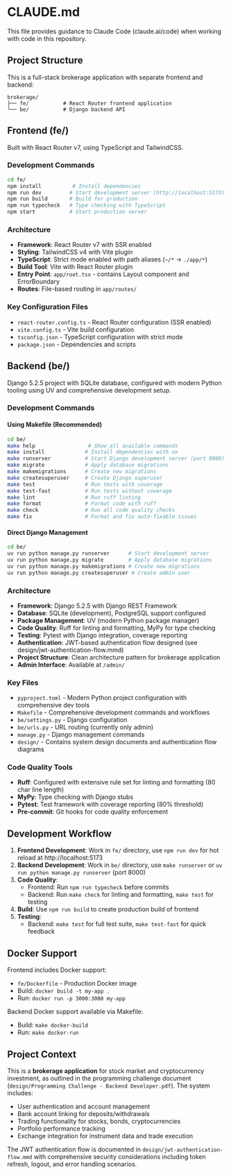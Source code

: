 # CLAUDE.md

This file provides guidance to Claude Code (claude.ai/code) when working with code in this repository.

## Project Structure

This is a full-stack brokerage application with separate frontend and backend:

```
brokerage/
├── fe/           # React Router frontend application
└── be/           # Django backend API
```

## Frontend (fe/)

Built with React Router v7, using TypeScript and TailwindCSS.

### Development Commands

```bash
cd fe/
npm install          # Install dependencies  
npm run dev         # Start development server (http://localhost:5173)
npm run build       # Build for production
npm run typecheck   # Type checking with TypeScript
npm start           # Start production server
```

### Architecture

- **Framework**: React Router v7 with SSR enabled
- **Styling**: TailwindCSS v4 with Vite plugin
- **TypeScript**: Strict mode enabled with path aliases (`~/*` → `./app/*`)
- **Build Tool**: Vite with React Router plugin
- **Entry Point**: `app/root.tsx` - contains Layout component and ErrorBoundary
- **Routes**: File-based routing in `app/routes/`

### Key Configuration Files

- `react-router.config.ts` - React Router configuration (SSR enabled)
- `vite.config.ts` - Vite build configuration
- `tsconfig.json` - TypeScript configuration with strict mode
- `package.json` - Dependencies and scripts

## Backend (be/)

Django 5.2.5 project with SQLite database, configured with modern Python tooling using UV and comprehensive development setup.

### Development Commands

#### Using Makefile (Recommended)
```bash
cd be/
make help                 # Show all available commands
make install             # Install dependencies with uv
make runserver           # Start Django development server (port 8000)
make migrate             # Apply database migrations
make makemigrations      # Create new migrations
make createsuperuser     # Create Django superuser
make test                # Run tests with coverage
make test-fast           # Run tests without coverage
make lint                # Run ruff linting
make format              # Format code with ruff
make check               # Run all code quality checks
make fix                 # Format and fix auto-fixable issues
```

#### Direct Django Management
```bash
cd be/
uv run python manage.py runserver      # Start development server
uv run python manage.py migrate        # Apply database migrations
uv run python manage.py makemigrations # Create new migrations
uv run python manage.py createsuperuser # Create admin user
```

### Architecture  

- **Framework**: Django 5.2.5 with Django REST Framework
- **Database**: SQLite (development), PostgreSQL support configured
- **Package Management**: UV (modern Python package manager)
- **Code Quality**: Ruff for linting and formatting, MyPy for type checking
- **Testing**: Pytest with Django integration, coverage reporting
- **Authentication**: JWT-based authentication flow designed (see design/jwt-authentication-flow.mmd)
- **Project Structure**: Clean architecture pattern for brokerage application
- **Admin Interface**: Available at `/admin/`

### Key Files

- `pyproject.toml` - Modern Python project configuration with comprehensive dev tools
- `Makefile` - Comprehensive development commands and workflows  
- `be/settings.py` - Django configuration
- `be/urls.py` - URL routing (currently only admin)
- `manage.py` - Django management commands
- `design/` - Contains system design documents and authentication flow diagrams

### Code Quality Tools

- **Ruff**: Configured with extensive rule set for linting and formatting (80 char line length)
- **MyPy**: Type checking with Django stubs
- **Pytest**: Test framework with coverage reporting (80% threshold)
- **Pre-commit**: Git hooks for code quality enforcement

## Development Workflow

1. **Frontend Development**: Work in `fe/` directory, use `npm run dev` for hot reload at http://localhost:5173
2. **Backend Development**: Work in `be/` directory, use `make runserver` or `uv run python manage.py runserver` (port 8000)
3. **Code Quality**: 
   - Frontend: Run `npm run typecheck` before commits
   - Backend: Run `make check` for linting and formatting, `make test` for testing
4. **Build**: Use `npm run build` to create production build of frontend
5. **Testing**: 
   - Backend: `make test` for full test suite, `make test-fast` for quick feedback

## Docker Support

Frontend includes Docker support:
- `fe/Dockerfile` - Production Docker image
- Build: `docker build -t my-app .`
- Run: `docker run -p 3000:3000 my-app`

Backend Docker support available via Makefile:
- Build: `make docker-build`
- Run: `make docker-run`

## Project Context

This is a **brokerage application** for stock market and cryptocurrency investment, as outlined in the programming challenge document (`design/Programming Challenge - Backend Developer.pdf`). The system includes:

- User authentication and account management
- Bank account linking for deposits/withdrawals  
- Trading functionality for stocks, bonds, cryptocurrencies
- Portfolio performance tracking
- Exchange integration for instrument data and trade execution

The JWT authentication flow is documented in `design/jwt-authentication-flow.mmd` with comprehensive security considerations including token refresh, logout, and error handling scenarios.